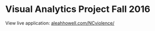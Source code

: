 # Visual Analytics Project Fall 2016
View live application: <a href="http://aleahhowell.com/NCviolence/" target="_blank">aleahhowell.com/NCviolence/</a>

